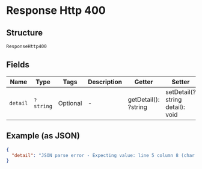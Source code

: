 
# Response Http 400

## Structure

`ResponseHttp400`

## Fields

| Name | Type | Tags | Description | Getter | Setter |
|  --- | --- | --- | --- | --- | --- |
| `detail` | `?string` | Optional | - | getDetail(): ?string | setDetail(?string detail): void |

## Example (as JSON)

```json
{
  "detail": "JSON parse error - Expecting value: line 5 column 8 (char 56)"
}
```

